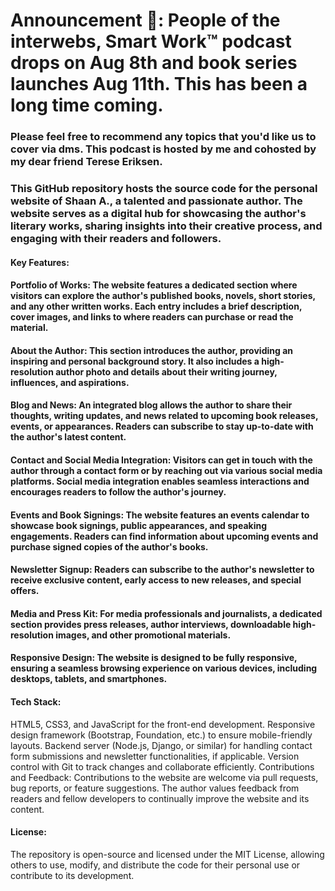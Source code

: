 # Announcement 📢: People of the interwebs, Smart Work™ podcast drops on Aug 8th and book series launches Aug 11th. This has been a long time coming.

### Please feel free to recommend any topics that you'd like us to cover via dms. This podcast is hosted by me and cohosted by my dear friend Terese Eriksen.

### This GitHub repository hosts the source code for the personal website of Shaan A., a talented and passionate author. The website serves as a digital hub for showcasing the author's literary works, sharing insights into their creative process, and engaging with their readers and followers.

#### Key Features:

#### Portfolio of Works: The website features a dedicated section where visitors can explore the author's published books, novels, short stories, and any other written works. Each entry includes a brief description, cover images, and links to where readers can purchase or read the material.

#### About the Author: This section introduces the author, providing an inspiring and personal background story. It also includes a high-resolution author photo and details about their writing journey, influences, and aspirations.

#### Blog and News: An integrated blog allows the author to share their thoughts, writing updates, and news related to upcoming book releases, events, or appearances. Readers can subscribe to stay up-to-date with the author's latest content.

#### Contact and Social Media Integration: Visitors can get in touch with the author through a contact form or by reaching out via various social media platforms. Social media integration enables seamless interactions and encourages readers to follow the author's journey.

#### Events and Book Signings: The website features an events calendar to showcase book signings, public appearances, and speaking engagements. Readers can find information about upcoming events and purchase signed copies of the author's books.

#### Newsletter Signup: Readers can subscribe to the author's newsletter to receive exclusive content, early access to new releases, and special offers.

#### Media and Press Kit: For media professionals and journalists, a dedicated section provides press releases, author interviews, downloadable high-resolution images, and other promotional materials.

#### Responsive Design: The website is designed to be fully responsive, ensuring a seamless browsing experience on various devices, including desktops, tablets, and smartphones.

#### Tech Stack:

HTML5, CSS3, and JavaScript for the front-end development.
Responsive design framework (Bootstrap, Foundation, etc.) to ensure mobile-friendly layouts.
Backend server (Node.js, Django, or similar) for handling contact form submissions and newsletter functionalities, if applicable.
Version control with Git to track changes and collaborate efficiently.
Contributions and Feedback:
Contributions to the website are welcome via pull requests, bug reports, or feature suggestions. The author values feedback from readers and fellow developers to continually improve the website and its content.

#### License:
The repository is open-source and licensed under the MIT License, allowing others to use, modify, and distribute the code for their personal use or contribute to its development.

